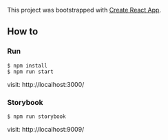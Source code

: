 This project was bootstrapped with [Create React App](https://github.com/facebookincubator/create-react-app).


## How to
### Run
```
$ npm install
$ npm run start
```

visit: http://localhost:3000/


### Storybook
```
$ npm run storybook
```

visit: http://localhost:9009/